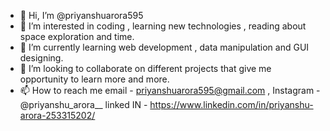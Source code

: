 - 👋 Hi, I’m @priyanshuarora595
- 👀 I’m interested in coding , learning new technologies , reading about space exploration and time.
- 🌱 I’m currently learning web development , data manipulation and GUI designing.
- 💞️ I’m looking to collaborate on different projects that give me opportunity to learn more and more.
- 📫 How to reach me  email - priyanshuarora595@gmail.com ,
                      Instagram - @priyanshu_arora__ 
                      linked IN - https://www.linkedin.com/in/priyanshu-arora-253315202/

<!---
priyanshuarora595/priyanshuarora595 is a ✨ special ✨ repository because its `README.md` (this file) appears on your GitHub profile.
You can click the Preview link to take a look at your changes.
--->
